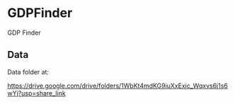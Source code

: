 # GDPFinder
GDP Finder


## Data

Data folder at:

https://drive.google.com/drive/folders/1WbKt4mdKG9iuXxExjc_Wqxvs6j1s6wYj?usp=share_link
